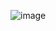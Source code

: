![image](https://user-images.githubusercontent.com/29517680/151097776-d101694f-3d80-484e-a8a5-9f3c0eaaea7a.png)

